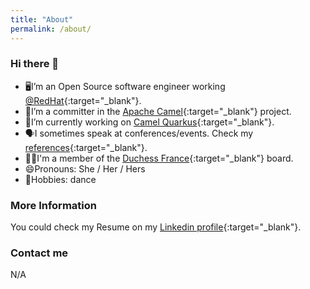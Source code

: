 ```yaml
---
title: "About"
permalink: /about/
---
```


### Hi there 👋

- 🖥I’m an Open Source software engineer working [@RedHat](https://www.redhat.com/){:target="_blank"}.
- 🐪I’m a committer in the [Apache Camel](https://camel.apache.org/){:target="_blank"} project.
- 🔭I’m currently working on [Camel Quarkus](https://camel.apache.org/camel-quarkus){:target="_blank"}.
- 🗣I sometimes speak at conferences/events. Check my [references](https://github.com/zbendhiba/conference-talks){:target="_blank"}.
- 👯‍♀I'm a member of the [Duchess France](https://www.duchess-france.org/){:target="_blank"} board.
- 😄Pronouns: She / Her / Hers
- 💃Hobbies: dance

### More Information

You could check my Resume on my [Linkedin profile](https://www.linkedin.com/in/zbendhiba/){:target="_blank"}.

### Contact me 

N/A
